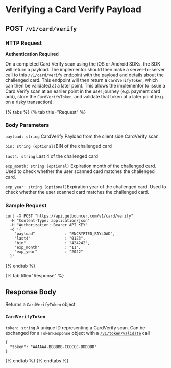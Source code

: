 # Verifying a Card Verify Payload

## **POST `/v1/card/verify`**

### HTTP Request

**Authentication** **Required**

On a completed Card Verify scan using the iOS or Android SDKs, the SDK will return a payload. The implementor should then make a server-to-server call to this `/v1/card/verify` endpoint with the payload and details about the challenged card. This endpoint will then return a `CardVerifyToken`, which can then be validated at a later point. This allows the implementor to issue a Card Verify scan at an earlier point in the user journey \(e.g. payment card add\), store the `CardVerifyToken`, and validate that token at a later point \(e.g. on a risky transaction\).

{% tabs %}
{% tab title="Request" %}
### **Body Parameters**

`payload: string` CardVerify Payload from the client side CardVerify scan

`bin: string (optional)`BIN of the challenged card

`last4: string` Last 4 of the challenged card  
  
`exp_month: string (optional)` Expiration month of the challenged card. Used to check whether the user scanned card matches the challenged card.  
  
`exp_year: string (optional)`Expiration year of the challenged card. Used to check whether the user scanned card matches the challenged card.

### **Sample Request**

```text
curl -X POST "https://api.getbouncer.com/v1/card/verify"
  -H "Content-Type: application/json"
  -H "Authorization: Bearer API_KEY"
  -d '{
    "payload"             : "ENCRYPTED_PAYLOAD",
    "last4"               : "0123",
    "bin"                 : "424242",
    "exp_month"           : "11",
    "exp_year"            : "2022"
  }'

```
{% endtab %}

{% tab title="Response" %}
## **Response Body**

Returns a `CardVerifyToken` object

### `CardVerifyToken`

`token: string` A unique ID representing a CardVerify scan. Can be exchanged for a `TokenResponse` object with a [`/v1/token/validate`](https://docs.google.com/document/d/1zPc-20khzrr0VZ5gcohaso7JYx9MChHk1i5sahyOfpo/edit#) call

```text
{
  "token": "AAAAAA-BBBBBB-CCCCCC-DDDDDD"
}
```
{% endtab %}
{% endtabs %}



